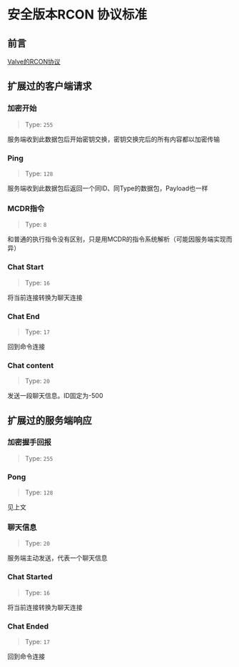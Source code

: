 
# 安全版本RCON 协议标准

## 前言

[Valve的RCON协议](https://developer.valvesoftware.com/wiki/Source_RCON_Protocol)

## 扩展过的客户端请求

### 加密开始

> Type: `255`

服务端收到此数据包后开始密钥交换，密钥交换完后的所有内容都以加密传输

### Ping

> Type: `128`

服务端收到此数据包后返回一个同ID、同Type的数据包，Payload也一样

### MCDR指令

> Type: `8`

和普通的执行指令没有区别，只是用MCDR的指令系统解析（可能因服务端实现而异）

### Chat Start

> Type: `16`

将当前连接转换为聊天连接

### Chat End

> Type: `17`

回到命令连接

### Chat content

> Type: `20`

发送一段聊天信息。ID固定为-500

## 扩展过的服务端响应

### 加密握手回报

> Type: `255`

### Pong

> Type: `128`

见上文

### 聊天信息

> Type: `20`

服务端主动发送，代表一个聊天信息

### Chat Started

> Type: `16`

将当前连接转换为聊天连接

### Chat Ended

> Type: `17`

回到命令连接
